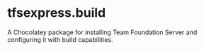 tfsexpress.build
================

A Chocolatey package for installing Team Foundation Server and configuring it with build capabilities.
